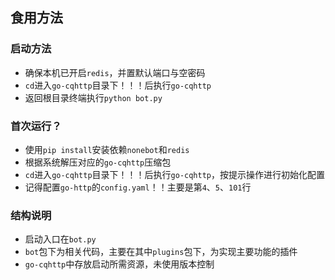 ## 食用方法
### 启动方法
* 确保本机已开启`redis`，并置默认端口与空密码
* `cd`进入`go-cqhttp`目录下！！！后执行`go-cqhttp`
* 返回根目录终端执行`python bot.py`
### 首次运行？
* 使用`pip install`安装依赖`nonebot`和`redis`
* 根据系统解压对应的`go-cqhttp`压缩包
* `cd`进入`go-cqhttp`目录下！！！后执行`go-cqhttp`，按提示操作进行初始化配置
* 记得配置`go-http`的`config.yaml`！！主要是第`4`、`5`、`101`行
### 结构说明
* 启动入口在`bot.py`
* `bot`包下为相关代码，主要在其中`plugins`包下，为实现主要功能的插件
* `go-cqhttp`中存放启动所需资源，未使用版本控制